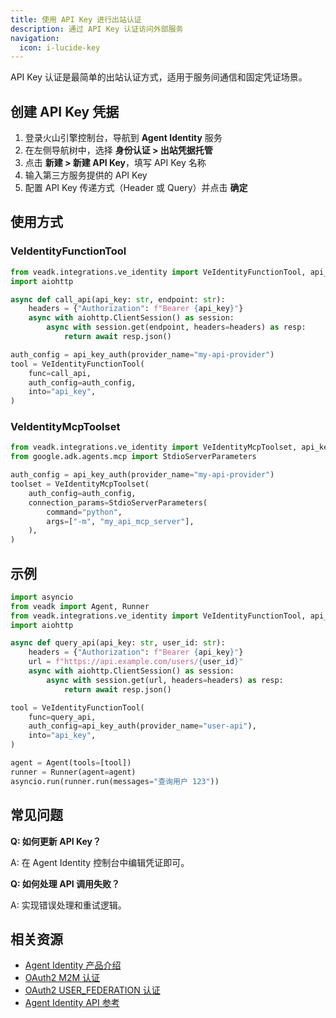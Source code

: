 ```yaml
---
title: 使用 API Key 进行出站认证
description: 通过 API Key 认证访问外部服务
navigation:
  icon: i-lucide-key
---
```


API Key 认证是最简单的出站认证方式，适用于服务间通信和固定凭证场景。

## 创建 API Key 凭据

1. 登录火山引擎控制台，导航到 **Agent Identity** 服务
2. 在左侧导航树中，选择 **身份认证 > 出站凭据托管**
3. 点击 **新建 > 新建 API Key**，填写 API Key 名称
4. 输入第三方服务提供的 API Key
5. 配置 API Key 传递方式（Header 或 Query）并点击 **确定**

## 使用方式

### VeIdentityFunctionTool

```python
from veadk.integrations.ve_identity import VeIdentityFunctionTool, api_key_auth
import aiohttp

async def call_api(api_key: str, endpoint: str):
    headers = {"Authorization": f"Bearer {api_key}"}
    async with aiohttp.ClientSession() as session:
        async with session.get(endpoint, headers=headers) as resp:
            return await resp.json()

auth_config = api_key_auth(provider_name="my-api-provider")
tool = VeIdentityFunctionTool(
    func=call_api,
    auth_config=auth_config,
    into="api_key",
)
```

### VeIdentityMcpToolset

```python
from veadk.integrations.ve_identity import VeIdentityMcpToolset, api_key_auth
from google.adk.agents.mcp import StdioServerParameters

auth_config = api_key_auth(provider_name="my-api-provider")
toolset = VeIdentityMcpToolset(
    auth_config=auth_config,
    connection_params=StdioServerParameters(
        command="python",
        args=["-m", "my_api_mcp_server"],
    ),
)
```

## 示例

```python
import asyncio
from veadk import Agent, Runner
from veadk.integrations.ve_identity import VeIdentityFunctionTool, api_key_auth
import aiohttp

async def query_api(api_key: str, user_id: str):
    headers = {"Authorization": f"Bearer {api_key}"}
    url = f"https://api.example.com/users/{user_id}"
    async with aiohttp.ClientSession() as session:
        async with session.get(url, headers=headers) as resp:
            return await resp.json()

tool = VeIdentityFunctionTool(
    func=query_api,
    auth_config=api_key_auth(provider_name="user-api"),
    into="api_key",
)

agent = Agent(tools=[tool])
runner = Runner(agent=agent)
asyncio.run(runner.run(messages="查询用户 123"))
```

## 常见问题

**Q: 如何更新 API Key？**

A: 在 Agent Identity 控制台中编辑凭证即可。

**Q: 如何处理 API 调用失败？**

A: 实现错误处理和重试逻辑。

## 相关资源

- [Agent Identity 产品介绍](./1.agent-identity-intro.md)
- [OAuth2 M2M 认证](./3.oauth2-m2m-outbound.md)
- [OAuth2 USER_FEDERATION 认证](./4.oauth2-user-federation-outbound.md)
- [Agent Identity API 参考](https://www.volcengine.com/docs/86848/1918752)

